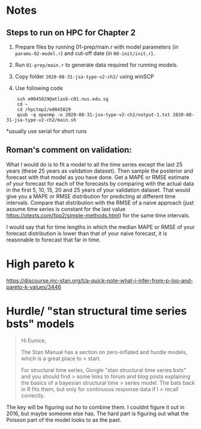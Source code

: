 # Notes

## Steps to run on HPC for Chapter 2

1. Prepare files by running 01-prep/main.r with model parameters (in `params-02-model.r`) and cut-off date (in `00-init/init.r`).

2. Run `01-prep/main.r` to generate data required for running models.

3. Copy folder `2020-08-31-jsa-type-v2-ch2/` using winSCP

4. Use following code
```
    ssh e0045029@atlas6-c01.nus.edu.sg
    cd ~
    cd /hpctmp2/e0045029
    qsub -q openmp -o 2020-08-31-jsa-type-v2-ch2/output-1.txt 2020-08-31-jsa-type-v2-ch2/main.sh
```
*usually use serial for short runs

## Roman's comment on validation: 

What I would do is to fit a model to all the time series except the last 25 years (these 25 years as validation dataset). Then sample the posterior and forecast with that model as you have done. Get a MAPE or RMSE estimate of your forecast for each of the forecasts by comparing with the actual data in the first 5, 10, 15, 20 and 25 years of your validation dataset. That would give you a MAPE or RMSE distribution for predicting at different time intervals. Compare that distribution with the RMSE of a naive approach (just assume time series is constant for the last value https://otexts.com/fpp2/simple-methods.html) for the same time intervals.

I would say that for time lengths in which the median MAPE or RMSE of your forecast distribution is lower than that of your naive forecast, it is reasonable to forecast that far in time.

# High pareto k

https://discourse.mc-stan.org/t/a-quick-note-what-i-infer-from-p-loo-and-pareto-k-values/3446

# Hurdle/ "stan structural time series bsts" models

> Hi Eunice,
> 
> The Stan Manual has a section on zero-inflated and hurdle models, which is a great place to > start.
> 
> For structural time series, Google "stan structural time series bsts" and you should find > some links to forum and blog posts explaining the basics of a bayesian structural time > series model. The bats back in R fits them, but only for continuous response data if I > recall correctly.

The key will be figuring out ho to combine them. I couldnt figure it out in 2016, but maybe someone else has. The hard part is figuring out what the Poisson part of the model looks to as the past.
